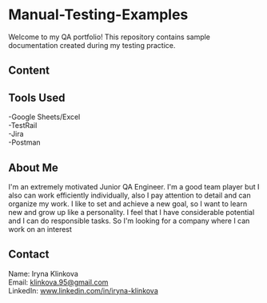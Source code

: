 # Manual-Testing-Examples
Welcome to my QA portfolio! This repository contains sample documentation created during my testing practice.

## Content






## Tools Used
-Google Sheets/Excel  
-TestRail  
-Jira  
-Postman  

## About Me
I'm an extremely motivated Junior QA Engineer. I'm a good team player but I also can work efficiently individually, also I pay attention to detail and can organize my work. I like to set and achieve a new goal, so I want to learn new and grow up like a personality. I feel that I have considerable potential and I can do responsible tasks. So I'm looking for a company where I can work on an interest

## Contact
Name: Iryna Klinkova  
Email: klinkova.95@gmail.com  
LinkedIn: www.linkedin.com/in/iryna-klinkova  
